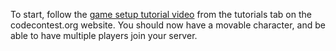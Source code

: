 To start, follow the [game setup tutorial video](/tutorials/setup2/) from the tutorials tab on the codecontest.org website. You should now have a movable character, and be able to have multiple players join your server.

